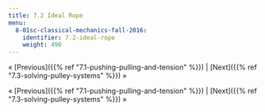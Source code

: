 ```yaml
---
title: 7.2 Ideal Rope
menu:
  8-01sc-classical-mechanics-fall-2016:
    identifier: 7.2-ideal-rope
    weight: 490
---
```

« [Previous]({{% ref "7.1-pushing-pulling-and-tension" %}}) | [Next]({{% ref "7.3-solving-pulley-systems" %}}) »

« [Previous]({{% ref "7.1-pushing-pulling-and-tension" %}}) | [Next]({{% ref "7.3-solving-pulley-systems" %}}) »